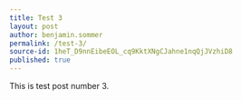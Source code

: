 ```yaml
---
title: Test 3
layout: post
author: benjamin.sommer
permalink: /test-3/
source-id: 1heT_D9nnEibeEOL_cq9KktXNgCJahne1nqQjJVzhiD8
published: true
---
```

This is test post number 3.

